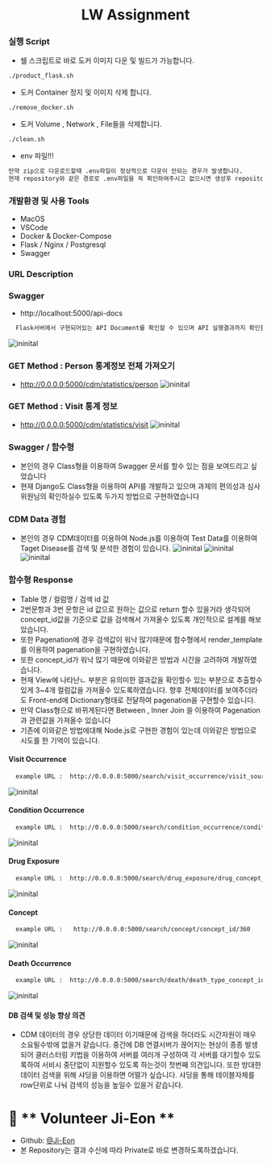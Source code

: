 <h1 align="center">LW Assignment</h1>


### 실행 Script
- 쉘 스크립트로 바로 도커 이미지 다운 및 빌드가 가능합니다.
```sh
./product_flask.sh
```

- 도커 Container 정지 및 이미지 삭제 합니다.
```sh
./remove_docker.sh
```

- 도커 Volume , Network , File들을 삭제합니다.
```sh
./clean.sh
```

- env 파일!!!
```sh
만약 zip으로 다운로드할때 .env파일이 정상적으로 다운이 안되는 경우가 발생합니다. 
현재 repository와 같은 경로로 .env파일을 꼭 확인하여주시고 없으시면 생성후 repository에 저장된 값을 넣어주시면 됩니다
```
### 개발환경 및 사용 Tools
- MacOS 
- VSCode
- Docker & Docker-Compose
- Flask / Nginx / Postgresql
- Swagger 



### URL Description
### Swagger 
- http://localhost:5000/api-docs
```sh
  Flask서버에서 구현되어있는 API Document를 확인할 수 있으며 API 실행결과까지 확인할 수 있습니다.
```
![ininital](https://github.com/Ji-Eon/line_homework/blob/main/Git-Image/gitimage_1.png?raw=true)
### GET Method : Person 통계정보 전체 가져오기 ####
- http://0.0.0.0:5000/cdm/statistics/person
![ininital](https://github.com/Ji-Eon/line_homework/blob/main/Git-Image/gitimage_2.png?raw=true)


### GET Method : Visit 통계 정보 ###
- http://0.0.0.0:5000/cdm/statistics/visit
![ininital](https://github.com/Ji-Eon/line_homework/blob/main/Git-Image/gitimage_3.png?raw=true)


### Swagger / 함수형 #### 
- 본인의 경우 Class형을 이용하여 Swagger 문서를 할수 있는 점을 보여드리고 싶었습니다
- 현재 Django도 Class형을 이용하여 API를 개발하고 있으며 과제의 편의성과 심사위원님의 확인하실수 있도록 두가지 방법으로 구현하였습니다

### CDM Data 경험 ###
- 본인의 경우 CDM데이터를 이용하여 Node.js를 이용하여 Test Data를 이용하여 Taget Disease를 검색 및 분석한 경험이 있습니다.
![ininital](https://github.com/Ji-Eon/line_homework/blob/main/Git-Image/gitimage_9.png?raw=true)
![ininital](https://github.com/Ji-Eon/line_homework/blob/main/Git-Image/gitimage_10.png?raw=true)
![ininital](https://github.com/Ji-Eon/line_homework/blob/main/Git-Image/gitimage_11.png?raw=true)


### 함수형 Response ####
- Table 명 / 컬럼명 / 검색 id 값 
- 2번문항과 3번 문항은 id 값으로 원하는 값으로 return 할수 있을거라 생각되어 concept_id값을 기준으로 값을 검색해서 가져올수 있도록 개인적으로 설계를 해보았습니다.
- 또한 Pagenation에 경우 검색값이 워낙 많기때문에 함수형에서 render_template를 이용하여 pagenation을 구현하였습니다.
- 또한 concept_id가 워낙 많기 때문에 이와같은 방법과 시간을 고려하여 개발하였습니다.
- 현재 View에 나타난ㄴ 부분은 유의미한 결과값을 확인할수 있는 부분으로 추출할수 있게 3~4개 컬럼값을 가져올수 있도록하였습니다. 향후 전체데이터를 보여주더라도 Front-end에 Dictionary형태로 전달하여 
  pagenation을 구현할수 있습니다.
- 만약 Class형으로 바뀌게된다면 Between , Inner Join 을 이용하여 Pagenation과 관련값을 가져올수 있습니다
- 기존에 이와같은 방법에대해 Node.js로 구현한 경험이 있는데 이와같은 방법으로 시도를 한 기억이 있습니다.

#### Visit Occurrence #####
```sh
  example URL :  http://0.0.0.0:5000/search/visit_occurrence/visit_source_concept_id/0
```
![ininital](https://github.com/Ji-Eon/line_homework/blob/main/Git-Image/gitimage_4.png?raw=true)

#### Condition Occurrence #####
```sh
  example URL :  http://0.0.0.0:5000/search/condition_occurrence/condition_source_concept_id/4112343
```
![ininital](https://github.com/Ji-Eon/line_homework/blob/main/Git-Image/gitimage_5.png?raw=true)

#### Drug Exposure #####
```sh
  example URL :  http://0.0.0.0:5000/search/drug_exposure/drug_concept_id/40213154
```
![ininital](https://github.com/Ji-Eon/line_homework/blob/main/Git-Image/gitimage_6.png?raw=true)

#### Concept #####
```sh
  example URL :   http://0.0.0.0:5000/search/concept/concept_id/360
```
![ininital](https://github.com/Ji-Eon/line_homework/blob/main/Git-Image/gitimage_7.png?raw=true)

#### Death Occurrence #####
```sh
  example URL :  http://0.0.0.0:5000/search/death/death_type_concept_id/32815
```
![ininital](https://github.com/Ji-Eon/line_homework/blob/main/Git-Image/gitimage_8.png?raw=true)




#### DB 검색 및 성능 향상 의견 ####
- CDM 데이터의 경우 상당한 데이터 이기때문에 검색을 하더라도 시간자원이 매우 소요될수밖에 없을거 같습니다. 중간에 DB 연결서버가 끊어지는 현상이 종종 발생되어 클러스터링 키법을 이용하여 서버를 여러개 구성하여 각 서버를 대기할수 있도록하여 서비시 중단없이 지원할수 있도록 하는것이 첫번째 의견입니다. 또한 방대한 데이터 검색을 위해 샤딩을 이용하면 어떨가 싶습니다. 샤딩을 통해 테이블자체를 row단위로 나눠 검색의 성능을 높일수 있을거 같습니다.


# 👤 ** Volunteer Ji-Eon **

- Github: [@Ji-Eon](https://github.com/Ji-Eon)
- 본 Repository는 결과 수신에 따라 Private로 바로 변경하도록하겠습니다.
